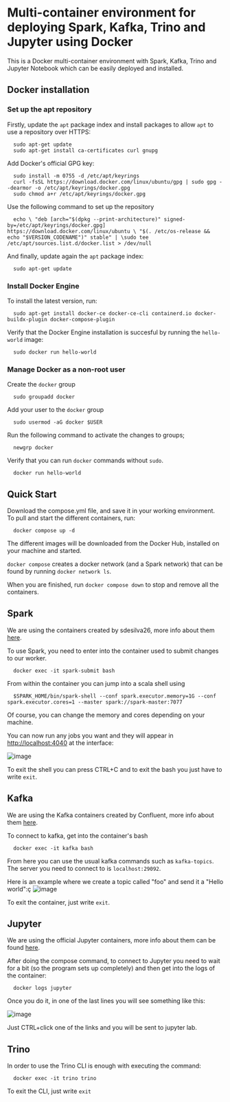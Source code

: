 # Multi-container environment for deploying Spark, Kafka, Trino and Jupyter using Docker

This is a Docker multi-container environment with Spark, Kafka, Trino and Jupyter Notebook which can be easily deployed and installed.


## Docker installation
### Set up the apt repository

Firstly, update the `apt` package index and install packages to allow `apt` to use a repository over HTTPS:

```
  sudo apt-get update
  sudo apt-get install ca-certificates curl gnupg
```

Add Docker's official GPG key:

```
  sudo install -m 0755 -d /etc/apt/keyrings
  curl -fsSL https://download.docker.com/linux/ubuntu/gpg | sudo gpg --dearmor -o /etc/apt/keyrings/docker.gpg
  sudo chmod a+r /etc/apt/keyrings/docker.gpg
```

Use the following command to set up the repository

```
  echo \ "deb [arch="$(dpkg --print-architecture)" signed-by=/etc/apt/keyrings/docker.gpg] https://download.docker.com/linux/ubuntu \ "$(. /etc/os-release && echo "$VERSION_CODENAME")" stable" | \sudo tee /etc/apt/sources.list.d/docker.list > /dev/null
```

And finally, update again the `apt` package index:

```
  sudo apt-get update
```
### Install Docker Engine

To install the latest version, run:
```
  sudo apt-get install docker-ce docker-ce-cli containerd.io docker-buildx-plugin docker-compose-plugin
```

Verify that the Docker Engine installation is succesful by running the `hello-world` image:
```
  sudo docker run hello-world
```
### Manage Docker as a non-root user

Create the `docker` group

```
  sudo groupadd docker
```

Add your user to the `docker` group
```
  sudo usermod -aG docker $USER
```

Run the following command to activate the changes to groups;
```
  newgrp docker
```

Verify that you can run `docker` commands without `sudo`.
```
  docker run hello-world
```


## Quick Start

Download the compose.yml file, and save it in your working environment. To pull and start the different containers, run:

```
  docker compose up -d
```

The different images will be downloaded from the Docker Hub, installed on your machine and started.

`docker compose` creates a docker network (and a Spark network) that can be found by running `docker network ls`.

When you are finished, run `docker compose down` to stop and remove all the containers.


## Spark

We are using the containers created by sdesilva26, more info about them <a href="https://github.com/sdesilva26/docker-spark/blob/master/TUTORIAL.md">here</a>.

To use Spark, you need to enter into the container used to submit changes to our worker.

```
  docker exec -it spark-submit bash
```

From within the container you can jump into a scala shell using

```
  $SPARK_HOME/bin/spark-shell --conf spark.executor.memory=1G --conf spark.executor.cores=1 --master spark://spark-master:7077
```

Of course, you can change the memory and cores depending on your machine.

You can now run any jobs you want and they will appear in <a href="http://localhost:4040">http://localhost:4040</a> at the interface:

![image](https://github.com/Braisrg5/Spark-Kafka-Trino-Jupyter-Docker/assets/46173493/d486d04e-0f20-4565-84e2-492837c685aa)


To exit the shell you can press CTRL+C and to exit the bash you just have to write `exit`.


## Kafka

We are using the Kafka containers created by Confluent, more info about them <a href="https://docs.confluent.io/platform/current/installation/docker/installation.html">here</a>.

To connect to kafka, get into the container's bash
```
  docker exec -it kafka bash
```

From here you can use the usual kafka commands such as `kafka-topics`. The server you need to connect to is `localhost:29092`.

Here is an example where we create a topic called "foo" and send it a "Hello world":ç
![image](https://github.com/Braisrg5/Spark-Kafka-Trino-Jupyter-Docker/assets/46173493/717034eb-17e5-444c-a7c3-992c2c146f7d)

To exit the container, just write `exit`.


## Jupyter

We are using the official Jupyter containers, more info about them can be found <a href="https://jupyter-docker-stacks.readthedocs.io/en/latest/">here</a>.

After doing the compose command, to connect to Jupyter you need to wait for a bit (so the program sets up completely) and then get into the logs of the container:
```
  docker logs jupyter
```

Once you do it, in one of the last lines you will see something like this:

![image](https://github.com/Braisrg5/Spark-Kafka-Trino-Jupyter-Docker/assets/46173493/a89916f7-6ce9-4583-90d0-3ad1b9a0d80b)

Just CTRL+click one of the links and you will be sent to jupyter lab.


## Trino

In order to use the Trino CLI is enough with executing the command:
```
  docker exec -it trino trino
```

To exit the CLI, just write `exit`
